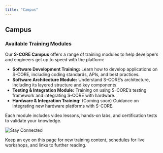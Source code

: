 ```yaml
---
title: "Campus"
---
```


## Campus

### Available Training Modules

Our **S-CORE Campus** offers a range of training modules to help developers and engineers get up to speed with the platform:

- **Software Development Training:** Learn how to develop applications on S-CORE, including coding standards, APIs, and best practices.
- **Software Architecture Module:** Understand S-CORE’s architecture, including its layered structure and key components.
- **Testing & Integration Module:** Training on using S-CORE’s testing framework and integrating S-CORE with hardware.
- **Hardware & Integration Training:** (Coming soon) Guidance on integrating new hardware platforms with S-CORE.

Each module includes video lessons, hands-on labs, and certification tests to validate your knowledge.

![Stay Connected](images/campus/stay-connected.jpg)

Keep an eye on this page for new training content, schedules for live workshops, and links to further reading.
